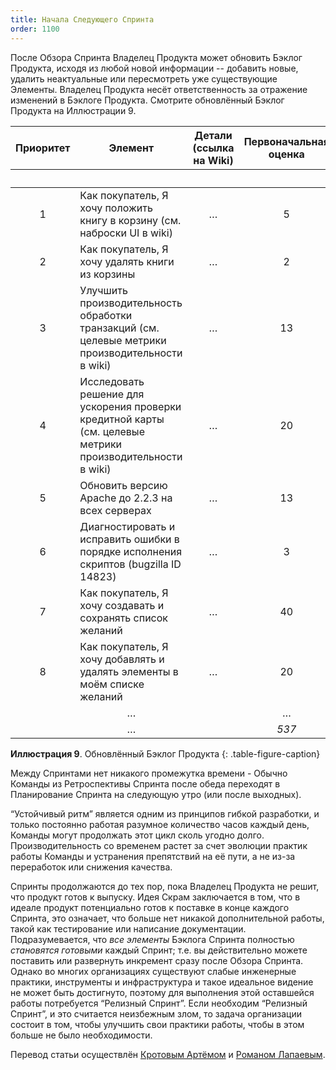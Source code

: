 ```yaml
---
title: Начала Следующего Спринта
order: 1100
---
```


После Обзора Спринта Владелец Продукта может обновить Бэклог Продукта, исходя из любой новой информации -- добавить новые, удалить неактуальные или пересмотреть уже существующие Элементы. Владелец Продукта несёт ответственность за отражение изменений в Бэклоге Продукта. Смотрите обновлённый Бэклог Продукта на Иллюстрации 9.

<table class="grid_table_with_header">
  <thead>
    <tr>
      <th style="text-align: center">Приоритет</th>
      <th style="text-align: center">Элемент</th>
      <th style="text-align: center">Детали (ссылка на Wiki)</th>
      <th style="text-align: center">Первоначальная оценка</th>
      <th colspan="6" style="text-align: center">Обновлённая Оценка в Спринте</th>
    </tr>
    <tr>
      <th></th><th></th><th></th><th></th>
      <th style="text-align: center">1</th>
      <th style="text-align: center">2</th>
      <th style="text-align: center">3</th>
      <th style="text-align: center">4</th>
      <th style="text-align: center">5</th>
    </tr>
  </thead>
  <tbody>
    <tr>
      <td style="text-align: center">1</td>
      <td>Как покупатель, Я хочу положить книгу в корзину (см. наброски UI в wiki)</td>
      <td style="text-align: center">…</td>
      <td style="text-align: center">5</td>
      <td style="text-align: center">0</td>
      <td style="text-align: center">0</td>
      <td style="text-align: center">0</td>
      <td></td><td></td>
    </tr>
    <tr>
      <td style="text-align: center">2</td>
      <td>Как покупатель, Я хочу удалять книги из корзины</td>
      <td style="text-align: center">…</td>
      <td style="text-align: center">2</td>
      <td style="text-align: center">0</td>
      <td style="text-align: center">0</td>
      <td style="text-align: center">0</td>
      <td></td><td></td>
    </tr>
    <tr>
      <td style="text-align: center">3</td>
      <td>Улучшить производительность обработки транзакций (см. целевые метрики производительности в wiki)</td>
      <td style="text-align: center">…</td>
      <td style="text-align: center">13</td>
      <td style="text-align: center">13</td>
      <td style="text-align: center">0</td>
      <td style="text-align: center">0</td>
      <td></td><td></td>
    </tr>
    <tr>
      <td style="text-align: center">4</td>
      <td>Исследовать решение для ускорения проверки кредитной карты (см. целевые метрики производительности в wiki)</td>
      <td style="text-align: center">…</td>
      <td style="text-align: center">20</td>
      <td style="text-align: center">20</td>
      <td style="text-align: center">20</td>
      <td style="text-align: center">0</td>
      <td></td><td></td>
    </tr>
    <tr>
      <td style="text-align: center">5</td>
      <td>Обновить версию Apache до 2.2.3 на всех серверах</td>
      <td style="text-align: center">…</td>
      <td style="text-align: center">13</td>
      <td style="text-align: center">13</td>
      <td style="text-align: center">13</td>
      <td style="text-align: center">13</td>
      <td></td><td></td>
    </tr>
    <tr>
      <td style="text-align: center">6</td>
      <td>Диагностировать и исправить ошибки в порядке исполнения скриптов (bugzilla ID 14823)</td>
      <td style="text-align: center">…</td>
      <td style="text-align: center">3</td>
      <td style="text-align: center">3</td>
      <td style="text-align: center">3</td>
      <td style="text-align: center">3</td>
      <td></td><td></td>
    </tr>
    <tr>
      <td style="text-align: center">7</td>
      <td>Как покупатель, Я хочу создавать и сохранять список желаний</td>
      <td style="text-align: center">…</td>
      <td style="text-align: center">40</td>
      <td style="text-align: center">40</td>
      <td style="text-align: center">40</td>
      <td style="text-align: center">40</td>
      <td></td><td></td>
    </tr>
    <tr>
      <td style="text-align: center">8</td>
      <td>Как покупатель, Я хочу добавлять и удалять элементы в моём списке желаний</td>
      <td style="text-align: center">…</td>
      <td style="text-align: center">20</td>
      <td style="text-align: center">20</td>
      <td style="text-align: center">20</td>
      <td style="text-align: center">20</td>
      <td></td><td></td>
    </tr>
    <tr>
      <td></td>
      <td style="text-align: center">…</td>
      <td></td>
      <td style="text-align: center">…</td>
      <td style="text-align: center">…</td>
      <td style="text-align: center">…</td>
      <td style="text-align: center">…</td>
      <td></td><td></td>
    </tr>
    <tr>
      <td></td>
      <td style="text-align: center">…</td>
      <td></td>
      <td style="text-align: center"><em>537</em></td>
      <td style="text-align: center"><em>580</em></td>
      <td style="text-align: center"><em>570</em></td>
      <td style="text-align: center"><em>500</em></td>
      <td></td><td></td>
    </tr>
  </tbody>
</table>

**Иллюстрация 9**. Обновлённый Бэклог Продукта
{: .table-figure-caption}

Между Спринтами нет никакого промежутка времени - Обычно Команды из Ретроспективы Спринта после обеда переходят в Планирование Спринта на следующую утро (или после выходных).

“Устойчивый ритм” является одним из принципов гибкой разработки, и только постоянно работая разумное количество часов каждый день, Команды могут продолжать этот цикл сколь угодно долго. Производительность со временем растет за счет эволюции практик работы Команды и устранения препятствий на её пути, а не из-за переработок или снижения качества.

Спринты продолжаются до тех пор, пока Владелец Продукта не решит, что продукт готов к выпуску. Идея Скрам заключается в том, что в идеале продукт потенциально готов к поставке в конце каждого Спринта, это означает, что больше нет никакой дополнительной работы, такой как тестирование или написание документации. Подразумевается, что *все элементы* Бэклога Спринта полностью *становятся готовыми* каждый Спринт; т.е. вы действительно можете поставить или развернуть инкремент сразу после Обзора Спринта. Однако во многих организациях существуют слабые инженерные практики, инструменты и инфраструктура и такое идеальное видение не может быть достигнуто, поэтому для выполнения этой оставшейся работы потребуется “Релизный Спринт”. Если необходим “Релизный Спринт”, и это считается неизбежным злом, то задача организации состоит в том, чтобы улучшить свои практики работы, чтобы в этом больше не было необходимости.

Перевод статьи осуществлён [Кротовым Артёмом](https://www.facebook.com/artem.v.krotov) и [Романом Лапаевым](https://www.linkedin.com/in/romanlapaev).

